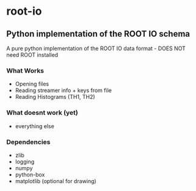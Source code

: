 # root-io
Python implementation of the ROOT IO schema
---
A pure python implementation of the ROOT IO data format - DOES NOT need ROOT installed

### What Works
- Opening files
- Reading streamer info + keys from file
- Reading Histograms (TH1, TH2)
### What doesnt work (yet)
- everything else


### Dependencies
- zlib
- logging
- numpy
- python-box
- matplotlib (optional for drawing)

